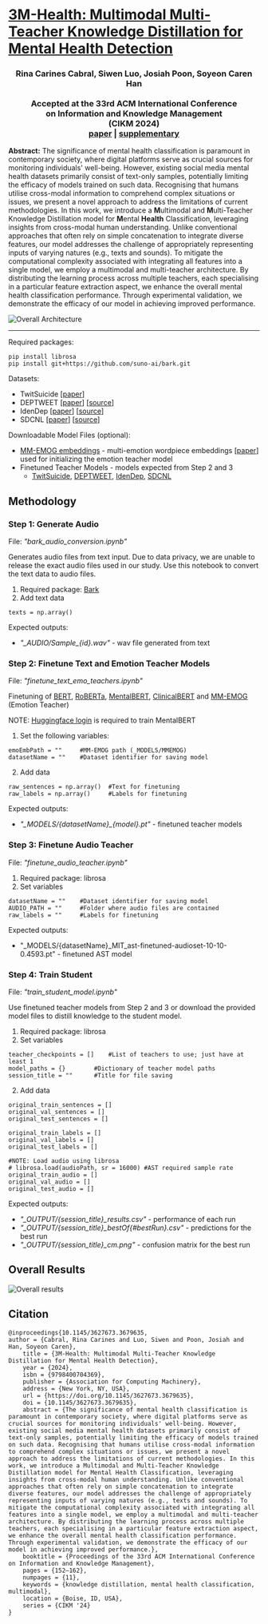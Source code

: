 # [3M-Health: Multimodal Multi-Teacher Knowledge Distillation for Mental Health Detection](https://doi.org/10.48550/arXiv.2407.09020)

### <div align="center">Rina Carines Cabral, Siwen Luo, Josiah Poon, Soyeon Caren Han<br><br>Accepted at the 33rd ACM International Conference</br>on Information and Knowledge Management</br>(CIKM 2024)<br> [paper](https://doi.org/10.1145/3627673.3679635) | [supplementary](https://github.com/adlnlp/3mhealth/blob/main/CIKM_3M-Health_Supplementary.pdf)</div>

**Abstract:** The significance of mental health classification is paramount in contemporary society, where digital platforms serve as crucial sources for monitoring individuals' well-being. However, existing social media mental health datasets primarily consist of text-only samples, potentially limiting the efficacy of models trained on such data. Recognising that humans utilise cross-modal information to comprehend complex situations or issues, we present a novel approach to address the limitations of current methodologies. In this work, we introduce a **M**ultimodal and **M**ulti-Teacher Knowledge Distillation model for **M**ental **Health** Classification, leveraging insights from cross-modal human understanding. Unlike conventional approaches that often rely on simple concatenation to integrate diverse features, our model addresses the challenge of appropriately representing inputs of varying natures (e.g., texts and sounds). To mitigate the computational complexity associated with integrating all features into a single model, we employ a multimodal and multi-teacher architecture. By distributing the learning process across multiple teachers, each specialising in a particular feature extraction aspect, we enhance the overall mental health classification performance. Through experimental validation, we demonstrate the efficacy of our model in achieving improved performance.

![Overall Architecture](https://github.com/adlnlp/3mhealth/blob/main/figure1_3m.jpg)

---

Required packages:
```
pip install librosa
pip install git+https://github.com/suno-ai/bark.git
```

Datasets:
- TwitSuicide [[paper](https://arxiv.org/abs/2206.08673)]
- DEPTWEET [[paper](https://doi.org/10.1016/j.chb.2022.107503)] [[source](https://github.com/mohsinulkabir14/DEPTWEET)]
- IdenDep [[paper](https://doi.org/10.18653/v1/W18-5903)] [[source](https://github.com/Inusette/Identifying-depression)]
- SDCNL [[paper](https://doi.org/10.1007/978-3-030-86383-8_35)] [[source](https://github.com/ayaanzhaque/SDCNL)]
  
Downloadable Model Files (optional):
- [MM-EMOG embeddings](https://drive.google.com/file/d/1jSC0c2MrWpr9uk8no_2wYnvALipb7L_0/view?usp=sharing) - multi-emotion wordpiece embeddings \[[paper](https://doi.org/10.3390/robotics13030053)\] used for initializing the emotion teacher model
- Finetuned Teacher Models - models expected from Step 2 and 3
    - [TwitSuicide](https://drive.google.com/file/d/1uyZMYIY0WURxTG79DC4cSL9I7Pi9G9n9/view?usp=sharing), [DEPTWEET](https://drive.google.com/file/d/1X4wbqGv1vrrnts7qZs74GYxW6IgNB7Hv/view?usp=sharing), [IdenDep](https://drive.google.com/file/d/16_NnEksfdem0C8VxxTmVGQiumxo1g4RP/view?usp=sharing), [SDCNL](https://drive.google.com/file/d/1owmEj7UCAqAlC7_Po8PudyMhNqVJ86vX/view?usp=sharing)

## Methodology
### Step 1: Generate Audio
File: _"bark_audio_conversion.ipynb"_

Generates audio files from text input. Due to data privacy, we are unable to release the exact audio files used in our study. Use this notebook to convert the text data to audio files.

1. Required package: [Bark](https://github.com/suno-ai/)
2. Add text data
```
texts = np.array()
```
	
Expected outputs:
- _"\_AUDIO/Sample\_{id}.wav"_ - wav file generated from text

### Step 2: Finetune Text and Emotion Teacher Models
File: _"finetune_text_emo_teachers.ipynb"_

Finetuning of [BERT](https://huggingface.co/google-bert/bert-base-uncased), [RoBERTa](https://huggingface.co/FacebookAI/roberta-base), [MentalBERT](https://huggingface.co/mental/mental-bert-base-uncased), [ClinicalBERT](https://huggingface.co/medicalai/ClinicalBERT) and [MM-EMOG](https://github.com/adlnlp/mm_emog) (Emotion Teacher) 

NOTE: [Huggingface login](https://huggingface.co/docs/huggingface_hub/en/quick-start#login-command) is required to train MentalBERT

1. Set the following variables:
```
emoEmbPath = ""		#MM-EMOG path (_MODELS/MMEMOG)
datasetName = ""	#Dataset identifier for saving model
```
2. Add data
```
raw_sentences = np.array()	#Text for finetuning
raw_labels = np.array()		#Labels for finetuning
```
	
Expected outputs:
- _"\_MODELS/{datasetName}\_{model}.pt"_ - finetuned teacher models 
	
### Step 3: Finetune Audio Teacher
File: _"finetune_audio_teacher.ipynb"_

1. Required package: librosa
2. Set variables
```
datasetName = ""	#Dataset identifier for saving model
AUDIO_PATH = "" 	#Folder where audio files are contained	
raw_labels = ""		#Labels for finetuning
```
	
Expected outputs:
- "\_MODELS/{datasetName}\_MIT_ast-finetuned-audioset-10-10-0.4593.pt" - finetuned AST model

### Step 4: Train Student
File: _"train\_student\_model.ipynb"_

Use finetuned teacher models from Step 2 and 3 or download the provided model files to distill knowledge to the student model.

1. Required package: librosa
2. Set variables
```
teacher_checkpoints = []	#List of teachers to use; just have at least 1
model_paths = {}		#Dictionary of teacher model paths 
session_title = ""		#Title for file saving
```
2. Add data
```
original_train_sentences = []
original_val_sentences = []
original_test_sentences = []

original_train_labels = []
original_val_labels = []
original_test_labels = []

#NOTE: Load audio using librosa
# librosa.load(audioPath, sr = 16000) #AST required sample rate
original_train_audio = []
original_val_audio = []
original_test_audio = []
```

Expected outputs:
- _"\_OUTPUT/{session_title}\_results.csv"_ - performance of each run
- _"\_OUTPUT/{session_title}\_bestOf{#bestRun}.csv"_ - predictions for the best run
- _"\_OUTPUT/{session_title}\_cm.png"_ - confusion matrix for the best run

## Overall Results

![Overall results](https://github.com/adlnlp/3mhealth/blob/main/OverallResult.png)

## Citation 
```
@inproceedings{10.1145/3627673.3679635,
author = {Cabral, Rina Carines and Luo, Siwen and Poon, Josiah and Han, Soyeon Caren},
	title = {3M-Health: Multimodal Multi-Teacher Knowledge Distillation for Mental Health Detection},
	year = {2024},
	isbn = {9798400704369},
	publisher = {Association for Computing Machinery},
	address = {New York, NY, USA},
	url = {https://doi.org/10.1145/3627673.3679635},
	doi = {10.1145/3627673.3679635},
	abstract = {The significance of mental health classification is paramount in contemporary society, where digital platforms serve as crucial sources for monitoring individuals' well-being. However, existing social media mental health datasets primarily consist of text-only samples, potentially limiting the efficacy of models trained on such data. Recognising that humans utilise cross-modal information to comprehend complex situations or issues, we present a novel approach to address the limitations of current methodologies. In this work, we introduce a Multimodal and Multi-Teacher Knowledge Distillation model for Mental Health Classification, leveraging insights from cross-modal human understanding. Unlike conventional approaches that often rely on simple concatenation to integrate diverse features, our model addresses the challenge of appropriately representing inputs of varying natures (e.g., texts and sounds). To mitigate the computational complexity associated with integrating all features into a single model, we employ a multimodal and multi-teacher architecture. By distributing the learning process across multiple teachers, each specialising in a particular feature extraction aspect, we enhance the overall mental health classification performance. Through experimental validation, we demonstrate the efficacy of our model in achieving improved performance.},
	booktitle = {Proceedings of the 33rd ACM International Conference on Information and Knowledge Management},
	pages = {152–162},
	numpages = {11},
	keywords = {knowledge distillation, mental health classification, multimodal},
	location = {Boise, ID, USA},
	series = {CIKM '24}
}
```

